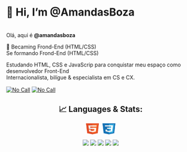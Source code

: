 <h1>👋 Hi, I’m <b>@AmandasBoza</b></h1><br>
Olá, aqui é <b>@amandasboza</b>

🌱 Becaming Frond-End (HTML/CSS)<br>
Se formando Frond-End (HTML/CSS)
  
Estudando HTML, CSS e JavaScrip para conquistar meu espaço como desenvolvedor Front-End<br>
Internacionalista, bilígue & especialista em CS e CX.
<br>
<p>
<a href="https://www.linkedin.com/in/amanda-azevedo-da-silva-boza-7258b1118" target="blank"><img align="center" src="https://raw.githubusercontent.com/rahuldkjain/github-profile-readme-generator/master/src/images/icons/Social/linked-in-alt.svg" alt="No Call" height="30" width="40" /></a>
<a href="https://instagram.com/amandasboza" target="blank"><img align="center" src="https://raw.githubusercontent.com/rahuldkjain/github-profile-readme-generator/master/src/images/icons/Social/instagram.svg" alt="No Call" height="30" width="40" /></a>
  </p>

   <div align="center">






<h2 align="center"> &#x1f4c8; Languages & Stats:</h2>

<div>
<img align="center" alt="Rafa-HTML" height="30" width="40" src="https://raw.githubusercontent.com/devicons/devicon/master/icons/html5/html5-original.svg">
<img align="center" alt="Rafa-CSS" height="30" width="40" src="https://raw.githubusercontent.com/devicons/devicon/master/icons/css3/css3-original.svg">
</div>
  
<p align="center">
 
![](http://github-profile-summary-cards.vercel.app/api/cards/stats?username=amandasboza&theme=nord_dark)
![](http://github-profile-summary-cards.vercel.app/api/cards/productive-time?username=amandasboza&theme=nord_dark&utcOffset=8)
![](http://github-profile-summary-cards.vercel.app/api/cards/most-commit-language?username=amandasboza&theme=nord_dark)
![](http://github-profile-summary-cards.vercel.app/api/cards/repos-per-language?username=amandasboza&theme=nord_dark)
![](http://github-profile-summary-cards.vercel.app/api/cards/profile-details?username=amandasboza&theme=nord_dark)
##
  
</html>

